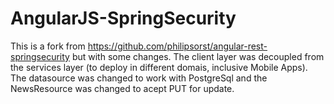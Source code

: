 # AngularJS-SpringSecurity
This is a fork from https://github.com/philipsorst/angular-rest-springsecurity but with some changes.
The client layer was decoupled from the services layer (to deploy in different domais, inclusive Mobile Apps). The datasource was changed to work with PostgreSql and the NewsResource was changed to acept PUT for update.
